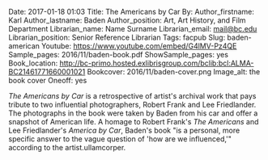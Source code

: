 Date: 2017-01-18 01:03
Title: The Americans by Car
By:
Author_firstname: Karl 
Author_lastname: Baden
Author_position: Art, Art History, and Film Department
Librarian_name: Name Surname
Librarian_email: mail@bc.edu
Librarian_position: Senior Reference Librarian
Tags: facpub
Slug: baden-american
Youtube: https://www.youtube.com/embed/G4lMV-Pz4QE
Sample_pages: 2016/11/baden-book.pdf
ShowSample_pages: yes
Book_location: http://bc-primo.hosted.exlibrisgroup.com/bclib:bcl:ALMA-BC21461771660001021
Bookcover: 2016/11/baden-cover.png
Image_alt: the book cover
Oneoff: yes

<em>The Americans by Car</em> is a retrospective of artist's archival work that pays tribute to two influential photographers, Robert Frank and Lee Friedlander. The photographs in the book were taken by Baden from his car and offer a snapshot of American life. A homage to Robert Frank's <em>The Americans</em> and Lee Friedlander's <em>America by Car</em>, Baden's book "is a personal, more specific answer to the vague question of 'how are we influenced,'" according to the artist.ullamcorper. <!---->
